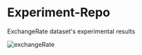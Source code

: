 # Experiment-Repo


ExchangeRate dataset's experimental results 

![exchangeRate](https://user-images.githubusercontent.com/61948300/169157698-e0c00148-9f92-401f-afd1-2a45de72f534.png)
